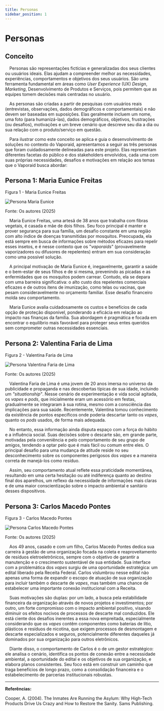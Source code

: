 ```yaml
---
title: Personas
sidebar_position: 1
---
```


# Personas

## Conceito

&emsp;Personas são representações fictícias e generalizadas dos seus clientes ou usuários ideais. Elas ajudam a compreender melhor as necessidades, experiências, comportamentos e objetivos dos seus usuários. São uma ferramenta fundamental em áreas como _User Experience_ (UX) _Design_, _Marketing_, Desenvolvimento de Produtos e Serviços, pois permitem que as equipes tomem decisões mais centradas no usuário.

&emsp;As personas são criadas a partir de pesquisas com usuários reais (entrevistas, observações, dados demográficos e comportamentais) e não devem ser baseadas em suposições. Elas geralmente incluem um nome, uma foto (para humanizá-las), dados demográficos, objetivos, frustrações (ou desafios), motivações e um breve cenário que descreve seu dia a dia ou sua relação com o produto/serviço em questão.

&emsp;Para ilustrar como este conceito se aplica e guia o desenvolvimento de soluções no contexto do Vaporaid, apresentamos a seguir as três personas que foram cuidadosamente delineadas para este projeto. Elas representam diferentes facetas do público e dos stakeholders envolvidos, cada uma com suas próprias necessidades, desafios e motivações em relação aos temas que o Vaporaid busca abordar:

## Persona 1: Maria Eunice Freitas

<p style={{textAlign: 'center'}}>Figura 1 - Maria Eunice Freitas</p>
<div style={{margin: 25}}>
    <div style={{textAlign: 'center'}}>
        <img src={require("../../static/img/persona-maria.png").default} style={{width: 800}} alt="Persona Maria Eunice" />
        <br />
    </div>
</div>
<p style={{textAlign: 'center'}}>Fonte: Os autores (2025)</p>

&emsp;Maria Eunice Freitas, uma artesã de 38 anos que trabalha com fibras vegetais, é casada e mãe de dois filhos. Seu foco principal é manter e prover segurança para sua família, um desafio constante em uma região com alto índice de doenças transmitidas por mosquitos. Preocupada, ela está sempre em busca de informações sobre métodos eficazes para repelir esses insetos, e é nesse contexto que os "_vaporaids_" (provavelmente vaporizadores ou difusores de repelentes) entram em sua consideração como uma possível solução. 

&emsp;A principal motivação de Maria Eunice é, inegavelmente, garantir a saúde e o bem-estar de seus filhos e de si mesma, prevenindo as picadas e as enfermidades que os mosquitos podem carrear. Contudo, ela se depara com uma barreira significativa: o alto custo dos repelentes comerciais eficazes e de outros itens de imunização, como telas ou vacinas, que pesam consideravelmente no orçamento familiar. Esse desafio financeiro molda seu comportamento. 

&emsp;Maria Eunice avalia cuidadosamente os custos e benefícios de cada opção de proteção disponível, ponderando a eficácia em relação ao impacto nas finanças da família. Sua abordagem é pragmática e focada em encontrar o equilíbrio mais favorável para proteger seus entes queridos sem comprometer outras necessidades essenciais.

## Persona 2: Valentina Faria de Lima

<p style={{textAlign: 'center'}}>Figura 2 - Valentina Faria de Lima</p>
<div style={{margin: 25}}>
    <div style={{textAlign: 'center'}}>
        <img src={require("../../static/img/persona-valentina.png").default} style={{width: 800}} alt="Persona Valentina Faria de Lima" />
        <br />
    </div>
</div>
<p style={{textAlign: 'center'}}>Fonte: Os autores (2025)</p>

&emsp;Valentina Faria de Lima é uma jovem de 20 anos imersa no universo da publicidade e propaganda e nas descobertas típicas de sua idade, incluindo um _"situationship"_. Nesse cenário de experimentação e vida social agitada, os _vapes_ e _pods_, que inicialmente eram um acessório em festas, gradualmente se integraram à sua rotina, mesmo com a consciência das implicações para sua saúde. Recentemente, Valentina tomou conhecimento da existência de pontos específicos onde poderia descartar tanto os _vapes_, quanto os _pods_ usados, de forma mais adequada. 

&emsp;No entanto, essa informação ainda disputa espaço com a força do hábito e a influência social. Suas decisões sobre o descarte são, em grande parte, motivadas pela conveniência e pelo comportamento de seu grupo de amigos, tendendo a optar pelo que é mais fácil ou comum entre eles. O principal desafio para uma mudança de atitude reside no seu desconhecimento sobre os componentes perigosos dos _vapes_ e a maneira correta de manejá-los como resíduo. 

&emsp;Assim, seu comportamento atual reflete essa praticidade momentânea, resultando em uma certa hesitação ou até indiferença quanto ao destino final dos aparelhos, um reflexo da necessidade de informações mais claras e de uma maior conscientização sobre o impacto ambiental e sanitário desses dispositivos.

## Persona 3: Carlos Macedo Pontes

<p style={{textAlign: 'center'}}>Figura 3 - Carlos Macedo Pontes</p>
<div style={{margin: 25}}>
    <div style={{textAlign: 'center'}}>
        <img src={require("../../static/img/persona-carlos.png").default} style={{width: 800}} alt="Persona Carlos Macedo Pontes" />
        <br />
    </div>
</div>
<p style={{textAlign: 'center'}}>Fonte: Os autores (2025)</p>

&emsp;Aos 49 anos, casado e com um filho, Carlos Macedo Pontes dedica sua carreira à gestão de uma organização focada na coleta e reaproveitamento de resíduos eletroeletrônicos, sempre com o objetivo de garantir a manutenção e o crescimento sustentável de sua entidade. Sua interface com a problemática dos _vapes_ surgiu de uma oportunidade estratégica: um edital liberado pela Receita Federal. Carlos vislumbrou nesse edital não apenas uma forma de expandir o escopo de atuação de sua organização para incluir também o descarte de _vapes_, mas também uma chance de estabelecer uma importante conexão institucional com a Receita. 

&emsp;Suas motivações são duplas: por um lado, a busca pela estabilidade financeira da organização através de novos projetos e investimentos; por outro, um forte compromisso com o impacto ambiental positivo, visando diminuir os efeitos nocivos de processos de descarte mal conduzidos. Ele está ciente dos desafios inerentes a essa nova empreitada, especialmente considerando que os _vapes_ contêm componentes como baterias de lítio, plásticos e resíduos de nicotina, que exigem processos de desmontagem e descarte especializados e seguros, potencialmente diferentes daqueles já dominados por sua organização para outros eletrônicos. 

&emsp;Diante disso, o comportamento de Carlos é o de um gestor estratégico: ele analisa o cenário, identifica os pontos de conexão entre a necessidade ambiental, a oportunidade do edital e os objetivos de sua organização, e elabora planos consistentes. Seu foco está em construir um caminho que traga benefícios de longo prazo, como a consolidação financeira e o estabelecimento de parcerias institucionais robustas.


---

**Referências:**

Cooper, A. (2004). The Inmates Are Running the Asylum: Why High-Tech Products Drive Us Crazy and How to Restore the Sanity. Sams Publishing. 